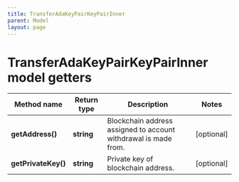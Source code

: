 ```yaml
---
title: TransferAdaKeyPairKeyPairInner
parent: Model
layout: page
---
```


# TransferAdaKeyPairKeyPairInner model getters

Method name | Return type | Description | Notes
------------ | ------------- | ------------- | -------------
**getAddress()** | **string** | Blockchain address assigned to account withdrawal is made from. | [optional]
**getPrivateKey()** | **string** | Private key of blockchain address. | [optional]

